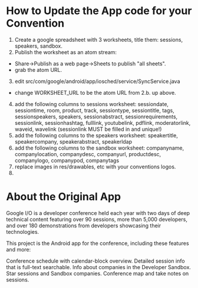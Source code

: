 How to Update the App code for your Convention
===============================================

1. Create a google spreadsheet with 3 worksheets, title them: sessions, speakers, sandbox.  
2. Publish the worksheet as an atom stream: 
* Share->Publish as a web page->Sheets to publish "all sheets".
* grab the atom URL.
3. edit src/com/google/android/app/iosched/service/SyncService.java
* change WORKSHEET_URL to be the atom URL from 2.b. up above.
4. add the following columns to sessions worksheet: sessiondate, sessiontime, room, product, track, sessiontype, sessiontitle, tags, sessionspeakers, speakers, sessionabstract, sessionrequirements, sessionlink, sessionhashtag, fulllink, youtubelink, pdflink, moderatorlink, waveid, wavelink
(sessionlink MUST be filled in and unique!)
4. add the following columns to the speakers worksheet: speakertitle, speakercompany, speakerabstract, speakerldap
4. add the following columns to the sandbox worksheet: companyname, companylocation, companydesc, companyurl, productdesc, companylogo, companypod, companytags
5. replace images in res/drawables, etc with your conventions logos.
6. 



About the Original App
=========================
Google I/O is a developer conference held each year with two days of deep technical content featuring over 90 sessions, more than 5,000 developers, and over 180 demonstrations from developers showcasing their technologies.

This project is the Android app for the conference, including these features and more:

Conference schedule with calendar-block overview.
Detailed session info that is full-text searchable.
Info about companies in the Developer Sandbox.
Star sessions and Sandbox companies.
Conference map and take notes on sessions.
